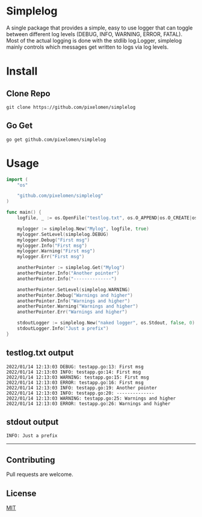 # Simplelog

A single package that provides a simple, easy to use logger that can toggle between different log levels (DEBUG, INFO, WARNING, ERROR, FATAL). Most of the actual logging is done with the stdlib log.Logger, simplelog mainly controls which messages get written to logs via log levels.

# Install
## Clone Repo
```
git clone https://github.com/pixelomen/simplelog
```
## Go Get
```
go get github.com/pixelomen/simplelog
```

# Usage
```go
import (
	"os"

	"github.com/pixelomen/simplelog"
)

func main() {
    logfile, _ := os.OpenFile("testlog.txt", os.O_APPEND|os.O_CREATE|os.O_WRONLY, 0777)

    mylogger := simplelog.New("Mylog", logfile, true)
    mylogger.SetLevel(simplelog.DEBUG)
    mylogger.Debug("First msg")
    mylogger.Info("First msg")
    mylogger.Warning("First msg")
    mylogger.Err("First msg")

    anotherPointer := simplelog.Get("Mylog")
    anotherPointer.Info("Another pointer")
    anotherPointer.Info("--------------")

    anotherPointer.SetLevel(simplelog.WARNING)
    anotherPointer.Debug("Warnings and higher")
    anotherPointer.Info("Warnings and higher")
    anotherPointer.Warning("Warnings and higher")
    anotherPointer.Err("Warnings and higher")

    stdoutLogger := simplelog.New("naked logger", os.Stdout, false, 0)
    stdoutLogger.Info("Just a prefix")
}
```
## testlog.txt output
```
2022/01/14 12:13:03 DEBUG: testapp.go:13: First msg
2022/01/14 12:13:03 INFO: testapp.go:14: First msg
2022/01/14 12:13:03 WARNING: testapp.go:15: First msg
2022/01/14 12:13:03 ERROR: testapp.go:16: First msg
2022/01/14 12:13:03 INFO: testapp.go:19: Another pointer
2022/01/14 12:13:03 INFO: testapp.go:20: --------------
2022/01/14 12:13:03 WARNING: testapp.go:25: Warnings and higher
2022/01/14 12:13:03 ERROR: testapp.go:26: Warnings and higher
```
## stdout output
```
INFO: Just a prefix
```
---
##
## Contributing
Pull requests are welcome. 

## License
[MIT](https://choosealicense.com/licenses/mit/)